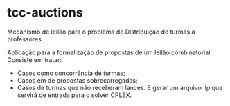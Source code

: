 # tcc-auctions

Mecanismo de leilão para o problema de Distribuição de turmas a professores.

Aplicação para a formalização de propostas de um leilão combinatorial.
Consiste em tratar:
  - Casos como concorrência de turmas;
  - Casos em de propostas sobrecarregadas;
  - Casos de turmas que não receberam lances.
E gerar um arquivo .lp que servirá de entrada para o solver CPLEX.  
  
  
  
  
